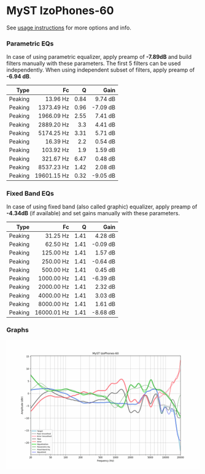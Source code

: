 # MyST IzoPhones-60
See [usage instructions](https://github.com/jaakkopasanen/AutoEq#usage) for more options and info.

### Parametric EQs
In case of using parametric equalizer, apply preamp of **-7.89dB** and build filters manually
with these parameters. The first 5 filters can be used independently.
When using independent subset of filters, apply preamp of **-6.94 dB**.

| Type    | Fc          |    Q | Gain     |
|--------:|------------:|-----:|---------:|
| Peaking | 13.96 Hz    | 0.84 | 9.74 dB  |
| Peaking | 1373.49 Hz  | 0.96 | -7.09 dB |
| Peaking | 1966.09 Hz  | 2.55 | 7.41 dB  |
| Peaking | 2889.20 Hz  | 3.3  | 4.41 dB  |
| Peaking | 5174.25 Hz  | 3.31 | 5.71 dB  |
| Peaking | 16.39 Hz    | 2.2  | 0.54 dB  |
| Peaking | 103.92 Hz   | 1.9  | 1.59 dB  |
| Peaking | 321.67 Hz   | 6.47 | 0.48 dB  |
| Peaking | 8537.23 Hz  | 1.42 | 2.08 dB  |
| Peaking | 19601.15 Hz | 0.32 | -9.05 dB |

### Fixed Band EQs
In case of using fixed band (also called graphic) equalizer, apply preamp of **-4.34dB**
(if available) and set gains manually with these parameters.

| Type    | Fc          |    Q | Gain     |
|--------:|------------:|-----:|---------:|
| Peaking | 31.25 Hz    | 1.41 | 4.28 dB  |
| Peaking | 62.50 Hz    | 1.41 | -0.09 dB |
| Peaking | 125.00 Hz   | 1.41 | 1.57 dB  |
| Peaking | 250.00 Hz   | 1.41 | -0.64 dB |
| Peaking | 500.00 Hz   | 1.41 | 0.45 dB  |
| Peaking | 1000.00 Hz  | 1.41 | -6.39 dB |
| Peaking | 2000.00 Hz  | 1.41 | 2.32 dB  |
| Peaking | 4000.00 Hz  | 1.41 | 3.03 dB  |
| Peaking | 8000.00 Hz  | 1.41 | 1.61 dB  |
| Peaking | 16000.01 Hz | 1.41 | -8.68 dB |

### Graphs
![](./MyST%20IzoPhones-60.png)
